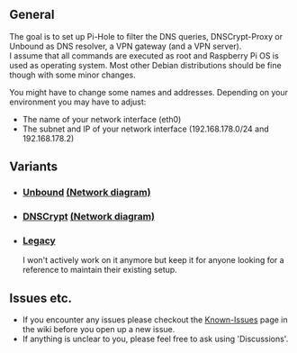 ## General
The goal is to set up Pi-Hole to filter the DNS queries, DNSCrypt-Proxy or Unbound as DNS resolver, a VPN gateway (and a VPN server).  
I assume that all commands are executed as root and Raspberry Pi OS is used as operating system. Most other Debian distributions should be fine though with some minor changes.

You might have to change some names and addresses. Depending on your environment you may have to adjust:
- The name of your network interface (eth0)
- The subnet and IP of your network interface (192.168.178.0/24 and 192.168.178.2)

## Variants

- ### [Unbound](unbound/guide/main.md) [(Network diagram)](unbound/guide/diagram.md)

- ### [DNSCrypt](dnscrypt/guide/main.md) [(Network diagram)](dnscrypt/guide/diagram.md)

- ### [Legacy](legacy/main.md)
  I won't actively work on it anymore but keep it for anyone looking for a reference to maintain their existing setup.

## Issues etc.
- If you encounter any issues please checkout the [Known-Issues](https://github.com/Trigus42/Private-LAN/wiki/Known-Issues) page in the wiki before you open up a new issue.  
- If anything is unclear to you, please feel free to ask using 'Discussions'.  
